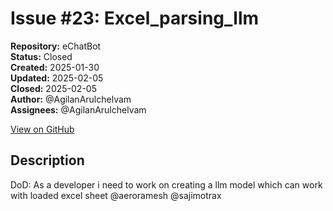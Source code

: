 # Issue #23: Excel_parsing_llm

**Repository:** eChatBot  
**Status:** Closed  
**Created:** 2025-01-30  
**Updated:** 2025-02-05  
**Closed:** 2025-02-05  
**Author:** @AgilanArulchelvam  
**Assignees:** @AgilanArulchelvam  

[View on GitHub](https://github.com/Simtestlab/eChatBot/issues/23)

## Description

DoD:
As a developer i need to work on creating a llm model which can work with loaded excel sheet @aeroramesh @sajimotrax 